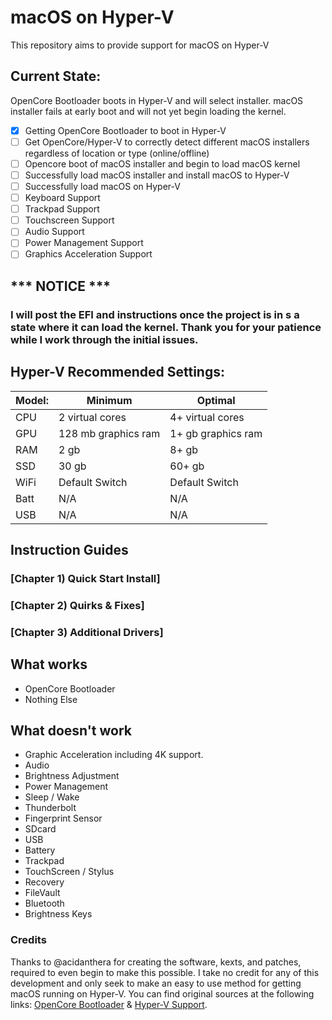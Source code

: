 # macOS on Hyper-V
This repository aims to provide support for macOS on Hyper-V

## Current State:

OpenCore Bootloader boots in Hyper-V and will select installer. macOS installer fails at early boot and will not yet begin loading the kernel. 

- [x] Getting OpenCore Bootloader to boot in Hyper-V
- [ ] Get OpenCore/Hyper-V to correctly detect different macOS installers regardless of location or type (online/offline)
- [ ] Opencore boot of macOS installer and begin to load macOS kernel
- [ ] Successfully load macOS installer and install macOS to Hyper-V
- [ ] Successfully load macOS on Hyper-V
- [ ] Keyboard Support
- [ ] Trackpad Support
- [ ] Touchscreen Support
- [ ] Audio Support
- [ ] Power Management Support
- [ ] Graphics Acceleration Support

## *** NOTICE ***
### I will post the EFI and instructions once the project is in s a state where it can load the kernel. Thank you for your patience while I work through the initial issues. 

## Hyper-V Recommended Settings:

| Model: | Minimum | Optimal |
|---|----------|----------|
|CPU| 2 virtual cores | 4+ virtual cores |
|GPU| 128 mb graphics ram | 1+ gb graphics ram |
|RAM| 2 gb | 8+ gb |
|SSD| 30 gb | 60+ gb |
|WiFi| Default Switch | Default Switch |
|Batt| N/A | N/A |
|USB| N/A | N/A |




## Instruction Guides

### [Chapter 1) Quick Start Install]
### [Chapter 2) Quirks & Fixes]
### [Chapter 3) Additional Drivers]




## What works 

- OpenCore Bootloader
- Nothing Else



## What doesn't work

- Graphic Acceleration including 4K support.
- Audio
- Brightness Adjustment
- Power Management
- Sleep / Wake
- Thunderbolt
- Fingerprint Sensor
- SDcard
- USB
- Battery
- Trackpad
- TouchScreen / Stylus
- Recovery
- FileVault
- Bluetooth
- Brightness Keys





### Credits

Thanks to @acidanthera for creating the software, kexts, and patches, required to even begin to make this possible. I take no credit for any of this development and only seek to make an easy to use method for getting macOS running on Hyper-V. You can find original sources at the following links: [OpenCore Bootloader](https://github.com/acidanthera/OpenCorePkg) & [Hyper-V Support](https://github.com/acidanthera/MacHyperVSupport). 
